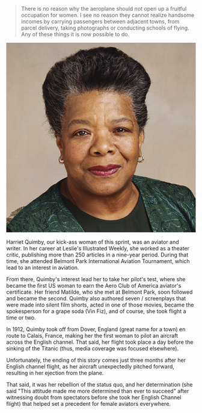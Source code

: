 > There is no reason why the aeroplane should not open up a fruitful occupation for women. I see no reason they cannot realize handsome incomes by carrying passengers between adjacent towns, from parcel delivery, taking photographs or conducting schools of flying.
Any of these things it is now possible to do.

![Harriet Quimby](./maya.jpg)

Harriet Quimby, our kick-ass woman of this sprint, was an aviator and writer. In her career at Leslie's Illustrated Weekly, she worked as a theater critic, publishing more than 250 articles in a nine-year period. During that time, she attended Belmont Park International Aviation Tournament, which lead to an interest in aviation.

From there, Quimby's interest lead her to take her pilot's test, where she became the first US woman to earn the Aero Club of America aviator's certificate. Her friend Matilde, who she met at Belmont Park, soon followed and became the second. Quimby also authored seven / screenplays that were made into silent film shorts, acted in one of those movies, became the spokesperson for a grape soda (Vin Fiz), and of course, she took flight a time or two.

In 1912, Quimby took off from Dover, England (great name for a town) en route to Calais, France, making her the first woman to pilot an aircraft across the English channel. That said, her flight took place a day before the sinking of the Titanic (thus, media coverage was focused elsewhere).

Unfortunately, the ending of this story comes just three months after her English channel flight, as her aircraft unexpectedly pitched forward, resulting in her ejection from the plane.

That said, it was her rebellion of the status quo, and her determination (she said "This attitude made me more determined than ever to succeed" after witnessing doubt from spectators before she took her English Channel flight) that helped set a precedent for female aviators everywhere.
